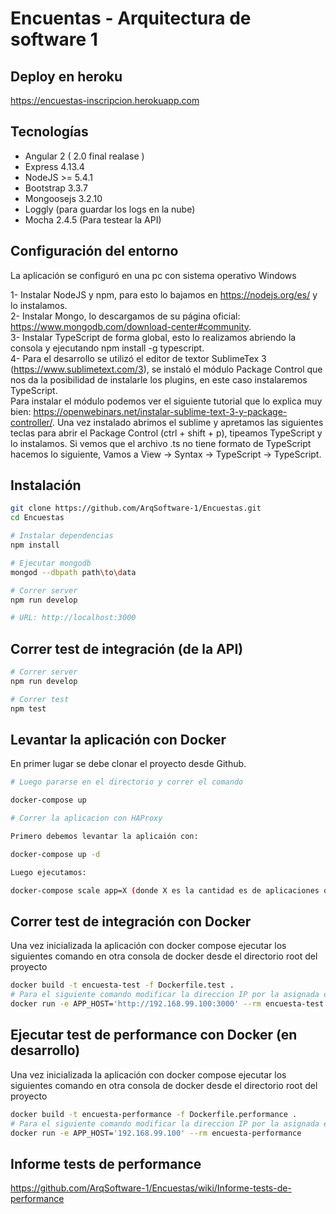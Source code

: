 # Encuentas - Arquitectura de software 1

## Deploy en heroku

https://encuestas-inscripcion.herokuapp.com

## Tecnologías

- Angular 2 ( 2.0 final realase )
- Express 4.13.4
- NodeJS >= 5.4.1
- Bootstrap 3.3.7
- Mongoosejs 3.2.10
- Loggly (para guardar los logs en la nube)
- Mocha 2.4.5 (Para testear la API)

## Configuración del entorno

La aplicación se configuró en una pc con sistema operativo Windows

1- Instalar NodeJS y npm, para esto lo bajamos en https://nodejs.org/es/ y lo instalamos.  
2- Instalar Mongo, lo descargamos de su página oficial: https://www.mongodb.com/download-center#community.  
3- Instalar TypeScript de forma global, esto lo realizamos abriendo la consola y ejecutando npm install -g typescript.  
4- Para el desarrollo se utilizó el editor de textor SublimeTex 3 (https://www.sublimetext.com/3), se instaló el módulo Package Control que nos da la posibilidad de instalarle los plugins, en este caso instalaremos TypeScript.  
Para instalar el módulo podemos ver el siguiente tutorial que lo explica muy bien: https://openwebinars.net/instalar-sublime-text-3-y-package-controller/. Una vez instalado abrimos el sublime y apretamos las siguientes teclas para abrir el Package Control (ctrl + shift + p), tipeamos TypeScript y lo instalamos. Si vemos que el archivo .ts no tiene formato de TypeScript hacemos lo siguiente, Vamos a View -> Syntax -> TypeScript -> TypeScript.

## Instalación
```bash
git clone https://github.com/ArqSoftware-1/Encuestas.git
cd Encuestas

# Instalar dependencias
npm install

# Ejecutar mongodb
mongod --dbpath path\to\data

# Correr server
npm run develop

# URL: http://localhost:3000
```
## Correr test de integración (de la API)

```bash
# Correr server 
npm run develop

# Correr test
npm test
```

## Levantar la aplicación con Docker

En primer lugar se debe clonar el proyecto desde Github.

```bash
# Luego pararse en el directorio y correr el comando

docker-compose up
```

```bash
# Correr la aplicacion con HAProxy

Primero debemos levantar la aplicaión con:

docker-compose up -d

Luego ejecutamos:

docker-compose scale app=X (donde X es la cantidad es de aplicaciones que queremos levantar)
```

## Correr test de integración con Docker 

Una vez inicializada la aplicación con docker compose ejecutar los siguientes comando en otra consola de docker desde el directorio root del proyecto

```bash
docker build -t encuesta-test -f Dockerfile.test .
# Para el siguiente comando modificar la direccion IP por la asignada en su caso.
docker run -e APP_HOST='http://192.168.99.100:3000' --rm encuesta-test
```

## Ejecutar test de performance con Docker (en desarrollo)

Una vez inicializada la aplicación con docker compose ejecutar los siguientes comando en otra consola de docker desde el directorio root del proyecto

```bash
docker build -t encuesta-performance -f Dockerfile.performance .
# Para el siguiente comando modificar la direccion IP por la asignada en su caso.
docker run -e APP_HOST='192.168.99.100' --rm encuesta-performance
```
## Informe tests de performance

https://github.com/ArqSoftware-1/Encuestas/wiki/Informe-tests-de-performance

